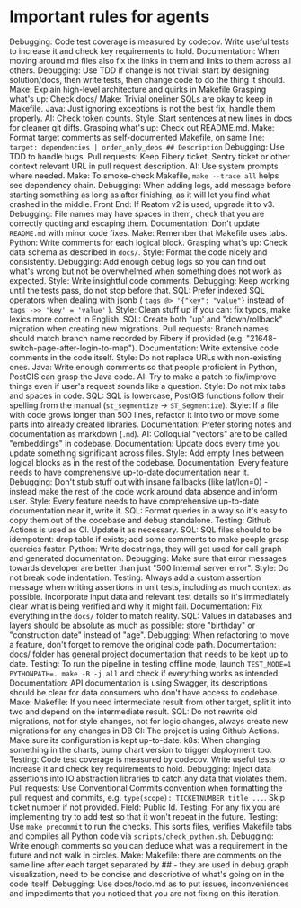 # Important rules for agents
Debugging: Code test coverage is measured by codecov. Write useful tests to increase it and check key requirements to hold.
Documentation: When moving around md files also fix the links in them and links to them across all others.
Debugging: Use TDD if change is not trivial: start by designing solution/docs, then write tests, then change code to do the thing it should.
Make: Explain high-level architecture and quirks in Makefile
Grasping what's up: Check docs/
Make: Trivial oneliner SQLs are okay to keep in Makefile.
Java: Just ignoring exceptions is not the best fix, handle them properly.
AI: Check token counts.
Style: Start sentences at new lines in docs for cleaner git diffs.
Grasping what's up: Check out README.md.
Make: Format target comments as self-documented Makefile, on same line: `target: dependencies | order_only_deps ## Description`
Debugging: Use TDD to handle bugs.
Pull requests: Keep Fibery ticket, Sentry ticket or other context relevant URL in pull request description.
AI: Use system prompts where needed.
Make: To smoke-check Makefile, `make --trace all` helps see dependency chain.
Debugging: When adding logs, add message before starting something as long as after finishing, as it will let you find what crashed in the middle.
Front End: If Reatom v2 is used, upgrade it to v3.
Debugging: File names may have spaces in them, check that you are correctly quoting and escaping them.
Documentation: Don't update `README.md` with minor code fixes.
Make: Remember that Makefile uses tabs.
Python: Write comments for each logical block.
Grasping what's up: Check data schema as described in `docs/`.
Style: Format the code nicely and consistently.
Debugging: Add enough debug logs so you can find out what's wrong but not be overwhelmed when something does not work as expected.
Style: Write insightful code comments.
Debugging: Keep working until the tests pass, do not stop before that.
SQL: Prefer indexed SQL operators when dealing with jsonb ( `tags @> '{"key": "value"}` instead of `tags ->> 'key' = 'value'` ).
Style: Clean stuff up if you can: fix typos, make lexics more correct in English.
SQL: Create both "up' and "down/rollback" migration when creating new migrations.
Pull requests: Branch names should match branch name recorded by Fibery if provided (e.g. "21648-switch-page-after-login-to-map").
Documentation: Write extensive code comments in the code itself.
Style: Do not replace URLs with non-existing ones.
Java: Write enough comments so that people proficient in Python, PostGIS can grasp the Java code.
AI: Try to make a patch to fix/improve things even if user's request sounds like a question.
Style: Do not mix tabs and spaces in code.
SQL: SQL is lowercase, PostGIS functions follow their spelling from the manual (`st_segmentize` -> `ST_Segmentize`).
Style: If a file with code grows longer than 500 lines, refactor it into two or move some parts into already created libraries.
Documentation: Prefer storing notes and documentation as markdown (`.md`).
AI: Colloquial "vectors" are to be called "embeddings" in codebase.
Documentation: Update docs every time you update something significant across files.
Style: Add empty lines between logical blocks as in the rest of the codebase.
Documentation: Every feature needs to have comprehensive up-to-date documentation near it.
Debugging: Don't stub stuff out with insane fallbacks (like lat/lon=0) - instead make the rest of the code work around data absence and inform user.
Style: Every feature needs to have comprehensive up-to-date documentation near it, write it.
SQL: Format queries in a way so it's easy to copy them out of the codebase and debug standalone.
Testing: Github Actions is used as CI. Update it as necessary.
SQL: SQL files should to be idempotent: drop table if exists; add some comments to make people grasp quereies faster.
Python: Write docstrings, they will get used for call graph and generated documentation.
Debugging: Make sure that error messages towards developer are better than just "500 Internal server error".
Style: Do not break code indentation.
Testing: Always add a custom assertion message when writing assertions in unit tests, including as much context as possible. Incorporate input data and relevant test details so it's immediately clear what is being verified and why it might fail.
Documentation: Fix everything in the `docs/` folder to match reality.
SQL: Values in databases and layers should be absolute as much as possible: store "birthday" or "construction date" instead of "age".
Debugging: When refactoring to move a feature, don't forget to remove the original code path.
Documentation: docs/ folder has general project documentation that needs to be kept up to date.
Testing: To run the pipeline in testing offline mode, launch `TEST_MODE=1 PYTHONPATH=. make -B -j all` and check if everything works as intended.
Documentation: API documentation is using Swagger, its descriptions should be clear for data consumers who don't have access to codebase.
Make: Makefile: If you need intermediate result from other target, split it into two and depend on the intermediate result.
SQL: Do not rewrite old migrations, not for style changes, not for logic changes, always create new migrations for any changes in DB
CI: The project is using Github Actions. Make sure its configuration is kept up-to-date.
k8s: When changing something in the charts, bump chart version to trigger deployment too.
Testing: Code test coverage is measured by codecov. Write useful tests to increase it and check key requirements to hold.
Debugging: Inject data assertions into IO abstraction libraries to catch any data that violates them.
Pull requests: Use Conventional Commits convention when formatting the pull request and commits, e.g. `type(scope): TICKETNUMBER title ...`. Skip ticket number if not provided. Field: Public Id.
Testing: For any fix you are implementing try to add test so that it won't repeat in the future.
Testing: Use `make precommit` to run the checks. This sorts files, verifies Makefile tabs and compiles all Python code via `scripts/check_python.sh`.
Debugging: Write enough comments so you can deduce what was a requirement in the future and not walk in circles.
Make: Makefile: there are comments on the same line after each target separated by ## - they are used in debug graph visualization, need to be concise and descriptive of what's going on in the code itself.
Debugging: Use docs/todo.md as to put issues, inconveniences and impediments that you noticed that you are not fixing on this iteration.
